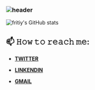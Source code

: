 ### ![header](https://capsule-render.vercel.app/api?type=Rounded&color=gradient&text=HELLO&hight=500&fontSize=50&textBg=false)
![fritiy's GitHub stats](https://github-readme-stats.vercel.app/api?username=firity&show_icons=true&theme=radical)



<!--
**firity/firity** is a ✨ _special_ ✨ repository because its `README.md` (this file) appears on your GitHub profile.

Here are some ideas to get you started:

- 🔭 I’m currently working on ...
- 🌱 I’m currently learning ...
- 👯 I’m looking to collaborate on ...
- 🤔 I’m looking for help with ...
- 💬 Ask me about ...
- 📫 How to reach me: ...
- 😄 Pronouns: ...
- ⚡ Fun fact: ...
-->
## 📫 𝙷𝚘𝚠 𝚝𝚘 𝚛𝚎𝚊𝚌𝚑 𝚖𝚎:

* **[TWITTER](https://twitter.com/fritiy)**

* **[LINKENDIN](https://be.linkedin.com/in/firewyni-getahun-31a6501b3)**

* **[GMAIL](firewynigetahun@gmail.com)**
